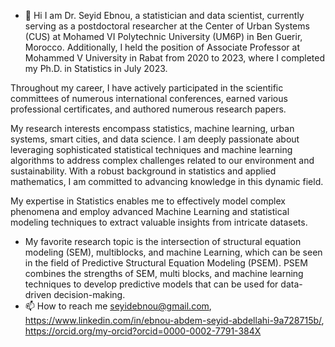 - 👋 Hi
I am Dr. Seyid Ebnou, a statistician and data scientist, currently serving as a postdoctoral researcher at the Center of Urban Systems (CUS) at Mohamed VI Polytechnic University (UM6P) in Ben Guerir, Morocco. Additionally, I held the position of Associate Professor at Mohammed V University in Rabat from 2020 to 2023, where I completed my Ph.D. in Statistics in July 2023.

Throughout my career, I have actively participated in the scientific committees of numerous international conferences, earned various professional certificates, and authored numerous research papers.

My research interests encompass statistics, machine learning, urban systems, smart cities, and data science. I am deeply passionate about leveraging sophisticated statistical techniques and machine learning algorithms to address complex challenges related to our environment and sustainability. With a robust background in statistics and applied mathematics, I am committed to advancing knowledge in this dynamic field.

My expertise in Statistics enables me to effectively model complex phenomena and employ advanced Machine Learning and statistical modeling techniques to extract valuable insights from intricate datasets. 

 
- My favorite research topic is the intersection of structural equation modeling (SEM), multiblocks, and machine Learning, which can be seen in the field of Predictive Structural Equation Modeling (PSEM). PSEM combines the strengths of SEM, multi blocks, and machine learning techniques to develop predictive models that can be used for data-driven decision-making.
- 📫 How to reach me seyidebnou@gmail.com, https://www.linkedin.com/in/ebnou-abdem-seyid-abdellahi-9a728715b/, https://orcid.org/my-orcid?orcid=0000-0002-7791-384X

<!---
Seyid2020/Seyid2020 is a ✨ special ✨ repository because its `README.md` (this file) appears on your GitHub profile.
You can click the Preview link to take a look at your changes.
--->
